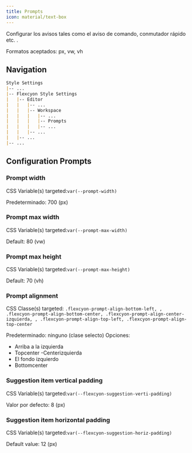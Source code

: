 ```yaml
---
title: Prompts
icon: material/text-box 
---
```


Configurar los avisos tales como el aviso de comando, conmutador rápido etc.
.

Formatos aceptados: px, vw, vh

## Navigation

```md
Style Settings
|-- ...
|-- Flexcyon Style Settings
|   |-- Editor
|   |   |-- ...
|   |   |-- Workspace
|   |   |   |-- ...
|   |   |   |-- Prompts
|   |   |   |-- ...
|   |   |-- ...
|   |-- ...
|-- ...
```

## Configuration Prompts

### Prompt width

CSS Variable(s) targeted:`var(--prompt-width)`

Predeterminado: 700 (px)

### Prompt max width

CSS Variable(s) targeted:`var(--prompt-max-width)`

Default: 80 (vw)

### Prompt max height

CSS Variable(s) targeted:`var(--prompt-max-height)`

Default: 70 (vh)

### Prompt alignment

CSS Classe(s) targeted: `.flexcyon-prompt-align-bottom-left,
,
.flexcyon-prompt-align-bottom-center, .flexcyon-prompt-align-center-izquierda,
,
.flexcyon-prompt-align-top-left, .flexcyon-prompt-align-top-center`

Predeterminado: ninguno (clase selecto)
Opciones:

- Arriba a la izquierda
- Topcenter
-Centerizquierda
- El fondo izquierdo
- Bottomcenter

### Suggestion item vertical padding

CSS Variable(s) targeted:`var(--flexcyon-suggestion-verti-padding)`

Valor por defecto: 8 (px)

### Suggestion item horizontal padding

CSS Variable(s) targeted:`var(--flexcyon-suggestion-horiz-padding)`

Default value: 12 (px)
